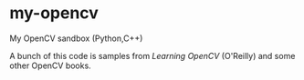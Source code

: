 # my-opencv
My OpenCV sandbox (Python,C++)

A bunch of this code is samples from _Learning OpenCV_ (O'Reilly) and some other OpenCV books.


